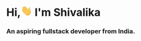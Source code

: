 <h1 align="left">Hi,<img src="https://raw.githubusercontent.com/ABSphreak/ABSphreak/master/gifs/Hi.gif" width="30px" /> I'm Shivalika</h1>
<h3 align="left">An aspiring fullstack developer from India.</h3>
<!--
**shivalikadevi/shivalikadevi** is a ✨ _special_ ✨ repository because its `README.md` (this file) appears on your GitHub profile.

Here are some ideas to get you started:
- 🔭 I’m currently working on ...
- 🌱 I’m currently learning ...
- 👯 I’m looking to collaborate on ...
- 🤔 I’m looking for help with ...
- 💬 Ask me about ...
- 📫 How to reach me: ...
- 😄 Pronouns: ...
- ⚡ Fun fact: ...
-->



## 👨‍💻 About Me ...
  
- 🌐 Assistant Software Engineer at RoboMQ
- 📚 Passionate about building software that solves real-world problems
- 🌐 Full Stack Developer specializing in MERN Stack
- 📚 Currently learning and practicing Data Structures and Algorithms
- 🏆 Solved 500+ Leetcode  https://leetcode.com/shivalikadevi/

- 🔭 I’m currently working on **JAVA SPRING Framework**

- 🌱 I’m currently learning **MERN STACK**

- 💬 Ask me about **Java, C++, Dsa, MERN STACK, Docker, Kubernetes, Sping,Azure,HTML,CSS,JS**
 📫 How to reach me **shivalika.manu@gmail.com**
  



💬 Ask me about ...




    🛠️ Tech Stack


<img src="https://github.com/shivalikadevi/shivalikadevi/assets/59412482/715d499a-45ac-47e7-bd03-3b886158fad1" width="150" height="150">



<img src="https://github.com/shivalikadevi/shivalikadevi/assets/59412482/f5001934-41dd-4e81-a00a-1f8be141d58e" width="150" height="150">

<img src="https://github.com/shivalikadevi/shivalikadevi/assets/59412482/99309bfc-6b4d-4018-b241-e58fee88432e" width="150" height="150">  

<img src="https://in.images.search.yahoo.com/search/images;_ylt=Awr1TW0uDg5mYAQAUe67HAx.;_ylu=Y29sbwNzZzMEcG9zAzEEdnRpZAMEc2VjA3BpdnM-?p=mern+stack&fr2=piv-web&type=E210IN885G0&fr=mcafee#id=1&iurl=https%3A%2F%2Fthereadersea.com%2Fwp-content%2Fuploads%2F2023%2F05%2Fmern-stack.png&action=click" width="150" height="150"> 




##Fluent With
 - 💻 C++ | Java| Spring | JavaScript | Node.js | React.js | Express.js | MongoDB | Docker | Kubernetes | SQL | RabitMQ
    🛠️ DSA

## 🌱 I’m currently learning ...



  💻 DSA 
  💻 System Design
  💻 MERN Stack Development 

    
## 📚 What I'm Doing ...



- 🛠️ Desining the Microservices with Spring Framework 
- 🛠️ Working on Project using MERN Stack development.
- 📘 Daily practice of DSA on LeetCode with batches
- 📈 Improving my skills in Computer Science and Software Development


## Assests I love to collect 
![image](https://github.com/shivalikadevi/shivalikadevi/assets/59412482/ae4d8f44-0b75-4c6e-ad8b-a0cc709eba54)


 🤝👯 I’m looking to collaborate on  Open Source projects

- 📧 Feel free to reach out: shivalika.manu@gmail.com or shivalikadevi788@gmail.com

